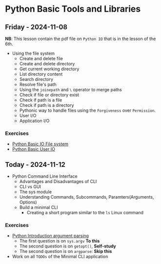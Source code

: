 # Python Basic Tools and Libraries

## Friday - 2024-11-08
**NB**: This lesson contain the pdf file on `Python IO` that is in the lesson of the 6th.

- Using the file system
    - Create and delete file
    - Create and delete directory
    - Get current working directory
    - List directory content
    - Search directory
    - Resolve file's path
    - Using the `joinepath` and `\` operator to merge paths
    - Check if file or directory exist
    - Check if path is a file
    - Check if path is a directory
    - Pythonic way to handle files using the `Forgiveness` over `Permission`.
    - User I/O
    - Application I/O

### Exercises
- [Python Basic IO File system](https://classroom.github.com/a/5N0GIw1D)
- [Python Basic User IO](https://classroom.github.com/a/dGkOzRei)

## Today - 2024-11-12
- Python Command Line Interface
    - Advantages and Disadvantages of CLI
    - CLI vs GUI
    - The sys module
    - Understanding Commands, Subcommands, Paramters(Arguments, Options)
    - Build a minimal CLI 
        - Creating a short program similar to the `ls` Linux command
### Exercises
- [Python Introduction argument parsing](https://classroom.github.com/a/EB-95CY_)
    - The first question is on `sys.argv` **To this**
    - The second question is on `getopt()`, **Self-study**
    - The second question is on `argparse`: **Skip this**
- Work on all `TODOs` of the Minimal CLI application